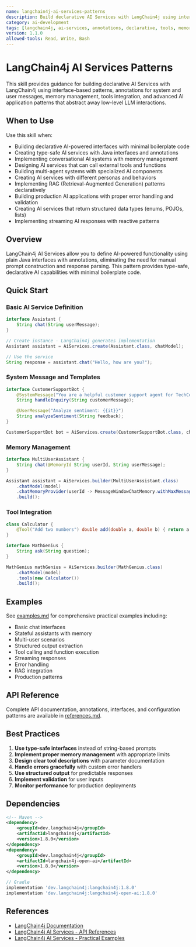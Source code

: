```yaml
---
name: langchain4j-ai-services-patterns
description: Build declarative AI Services with LangChain4j using interface-based patterns, annotations, memory management, tools integration, and advanced application patterns. Use when implementing type-safe AI-powered features with minimal boilerplate code in Java applications.
category: ai-development
tags: [langchain4j, ai-services, annotations, declarative, tools, memory, function-calling, llm, java]
version: 1.1.0
allowed-tools: Read, Write, Bash
---
```


# LangChain4j AI Services Patterns

This skill provides guidance for building declarative AI Services with LangChain4j using interface-based patterns, annotations for system and user messages, memory management, tools integration, and advanced AI application patterns that abstract away low-level LLM interactions.

## When to Use

Use this skill when:
- Building declarative AI-powered interfaces with minimal boilerplate code
- Creating type-safe AI services with Java interfaces and annotations
- Implementing conversational AI systems with memory management
- Designing AI services that can call external tools and functions
- Building multi-agent systems with specialized AI components
- Creating AI services with different personas and behaviors
- Implementing RAG (Retrieval-Augmented Generation) patterns declaratively
- Building production AI applications with proper error handling and validation
- Creating AI services that return structured data types (enums, POJOs, lists)
- Implementing streaming AI responses with reactive patterns

## Overview

LangChain4j AI Services allow you to define AI-powered functionality using plain Java interfaces with annotations, eliminating the need for manual prompt construction and response parsing. This pattern provides type-safe, declarative AI capabilities with minimal boilerplate code.

## Quick Start

### Basic AI Service Definition

```java
interface Assistant {
    String chat(String userMessage);
}

// Create instance - LangChain4j generates implementation
Assistant assistant = AiServices.create(Assistant.class, chatModel);

// Use the service
String response = assistant.chat("Hello, how are you?");
```

### System Message and Templates

```java
interface CustomerSupportBot {
    @SystemMessage("You are a helpful customer support agent for TechCorp")
    String handleInquiry(String customerMessage);

    @UserMessage("Analyze sentiment: {{it}}")
    String analyzeSentiment(String feedback);
}

CustomerSupportBot bot = AiServices.create(CustomerSupportBot.class, chatModel);
```

### Memory Management

```java
interface MultiUserAssistant {
    String chat(@MemoryId String userId, String userMessage);
}

Assistant assistant = AiServices.builder(MultiUserAssistant.class)
    .chatModel(model)
    .chatMemoryProvider(userId -> MessageWindowChatMemory.withMaxMessages(10))
    .build();
```

### Tool Integration

```java
class Calculator {
    @Tool("Add two numbers") double add(double a, double b) { return a + b; }
}

interface MathGenius {
    String ask(String question);
}

MathGenius mathGenius = AiServices.builder(MathGenius.class)
    .chatModel(model)
    .tools(new Calculator())
    .build();
```

## Examples

See [examples.md](references/examples.md) for comprehensive practical examples including:
- Basic chat interfaces
- Stateful assistants with memory
- Multi-user scenarios
- Structured output extraction
- Tool calling and function execution
- Streaming responses
- Error handling
- RAG integration
- Production patterns

## API Reference

Complete API documentation, annotations, interfaces, and configuration patterns are available in [references.md](references/references.md).

## Best Practices

1. **Use type-safe interfaces** instead of string-based prompts
2. **Implement proper memory management** with appropriate limits
3. **Design clear tool descriptions** with parameter documentation
4. **Handle errors gracefully** with custom error handlers
5. **Use structured output** for predictable responses
6. **Implement validation** for user inputs
7. **Monitor performance** for production deployments

## Dependencies

```xml
<!-- Maven -->
<dependency>
    <groupId>dev.langchain4j</groupId>
    <artifactId>langchain4j</artifactId>
    <version>1.8.0</version>
</dependency>
<dependency>
    <groupId>dev.langchain4j</groupId>
    <artifactId>langchain4j-open-ai</artifactId>
    <version>1.8.0</version>
</dependency>
```

```gradle
// Gradle
implementation 'dev.langchain4j:langchain4j:1.8.0'
implementation 'dev.langchain4j:langchain4j-open-ai:1.8.0'
```

## References

- [LangChain4j Documentation](https://langchain4j.com/docs/)
- [LangChain4j AI Services - API References](references/references.md)
- [LangChain4j AI Services - Practical Examples](references/examples.md)